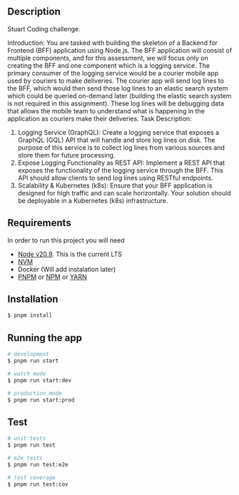 ## Description

Stuart Coding challenge.

Introduction:
You are tasked with building the skeleton of a Backend for Frontend (BFF) application using Node.js.
The BFF application will consist of multiple components, and for this assessment, we will focus only on creating the BFF and one
component which is a logging service.
The primary consumer of the logging service would be a courier mobile app used by couriers to make deliveries.
The courier app will send log lines to the BFF, which would then send those log lines to an elastic search system which could be queried
on-demand later (building the elastic search system is not required in this assignment).
These log lines will be debugging data that allows the mobile team to understand what is happening in the application as couriers make
their deliveries.
Task Description:

1. Logging Service (GraphQL):
   Create a logging service that exposes a GraphQL (GQL) API that will handle and store log lines on disk.
   The purpose of this service is to collect log lines from various sources and store them for future processing.
2. Expose Logging Functionality as REST API:
   Implement a REST API that exposes the functionality of the logging service through the BFF.
   This API should allow clients to send log lines using RESTful endpoints.
3. Scalability & Kubernetes (k8s):
   Ensure that your BFF application is designed for high traffic and can scale horizontally.
   Your solution should be deployable in a Kubernetes (k8s) infrastructure.

## Requirements

In order to run this project you will need

- [Node v20.9](https://nodejs.org/en). This is the current LTS
- [NVM](https://github.com/nvm-sh/nvm)
- Docker (Will add instalation later)
- [PNPM](https://pnpm.io/) or [NPM](https://docs.npmjs.com/downloading-and-installing-node-js-and-npm) or [YARN](https://yarnpkg.com/)

## Installation

```bash
$ pnpm install
```

## Running the app

```bash
# development
$ pnpm run start

# watch mode
$ pnpm run start:dev

# production mode
$ pnpm run start:prod
```

## Test

```bash
# unit tests
$ pnpm run test

# e2e tests
$ pnpm run test:e2e

# test coverage
$ pnpm run test:cov
```
